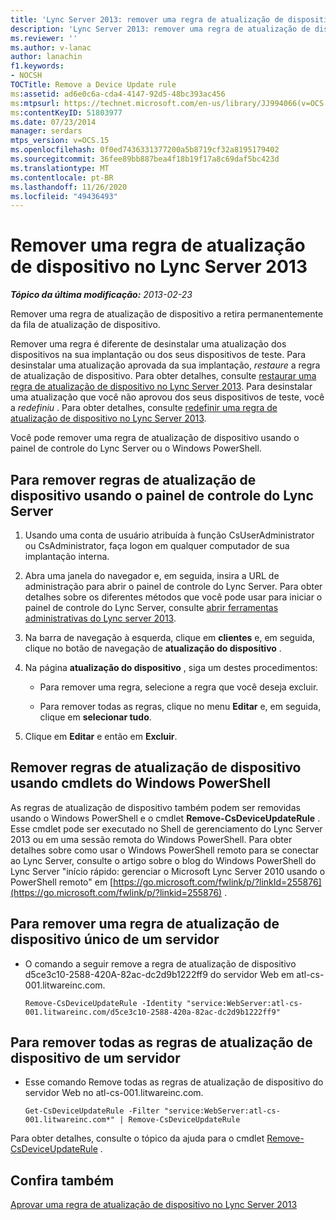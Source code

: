 ```yaml
---
title: 'Lync Server 2013: remover uma regra de atualização de dispositivo'
description: 'Lync Server 2013: remover uma regra de atualização de dispositivo.'
ms.reviewer: ''
ms.author: v-lanac
author: lanachin
f1.keywords:
- NOCSH
TOCTitle: Remove a Device Update rule
ms:assetid: ad6e0c6a-cda4-4147-92d5-48bc393ac456
ms:mtpsurl: https://technet.microsoft.com/en-us/library/JJ994066(v=OCS.15)
ms:contentKeyID: 51803977
ms.date: 07/23/2014
manager: serdars
mtps_version: v=OCS.15
ms.openlocfilehash: 0f0ed7436331377200a5b8719cf32a8195179402
ms.sourcegitcommit: 36fee89bb887bea4f18b19f17a8c69daf5bc423d
ms.translationtype: MT
ms.contentlocale: pt-BR
ms.lasthandoff: 11/26/2020
ms.locfileid: "49436493"
---
```

# <a name="remove-a-device-update-rule-in-lync-server-2013"></a>Remover uma regra de atualização de dispositivo no Lync Server 2013

<div data-xmlns="http://www.w3.org/1999/xhtml">

<div class="topic" data-xmlns="http://www.w3.org/1999/xhtml" data-msxsl="urn:schemas-microsoft-com:xslt" data-cs="https://msdn.microsoft.com/">

<div data-asp="https://msdn2.microsoft.com/asp">



</div>

<div id="mainSection">

<div id="mainBody">

<span> </span>

_**Tópico da última modificação:** 2013-02-23_

Remover uma regra de atualização de dispositivo a retira permanentemente da fila de atualização de dispositivo.

Remover uma regra é diferente de desinstalar uma atualização dos dispositivos na sua implantação ou dos seus dispositivos de teste. Para desinstalar uma atualização aprovada da sua implantação, *restaure* a regra de atualização de dispositivo. Para obter detalhes, consulte [restaurar uma regra de atualização de dispositivo no Lync Server 2013](lync-server-2013-restore-a-device-update-rule.md). Para desinstalar uma atualização que você não aprovou dos seus dispositivos de teste, você a *redefiniu* . Para obter detalhes, consulte [redefinir uma regra de atualização de dispositivo no Lync Server 2013](lync-server-2013-reset-a-device-update-rule.md).

Você pode remover uma regra de atualização de dispositivo usando o painel de controle do Lync Server ou o Windows PowerShell.

<div>

## <a name="to-remove-device-update-rules-by-using-lync-server-control-panel"></a>Para remover regras de atualização de dispositivo usando o painel de controle do Lync Server

1.  Usando uma conta de usuário atribuída à função CsUserAdministrator ou CsAdministrator, faça logon em qualquer computador de sua implantação interna.

2.  Abra uma janela do navegador e, em seguida, insira a URL de administração para abrir o painel de controle do Lync Server. Para obter detalhes sobre os diferentes métodos que você pode usar para iniciar o painel de controle do Lync Server, consulte [abrir ferramentas administrativas do Lync server 2013](lync-server-2013-open-lync-server-administrative-tools.md).

3.  Na barra de navegação à esquerda, clique em **clientes** e, em seguida, clique no botão de navegação de **atualização do dispositivo** .

4.  Na página **atualização do dispositivo** , siga um destes procedimentos:
    
      - Para remover uma regra, selecione a regra que você deseja excluir.
    
      - Para remover todas as regras, clique no menu **Editar** e, em seguida, clique em **selecionar tudo**.

5.  Clique em **Editar** e então em **Excluir**.

</div>

<div>

## <a name="removing-device-update-rules-by-using-windows-powershell-cmdlets"></a>Remover regras de atualização de dispositivo usando cmdlets do Windows PowerShell

As regras de atualização de dispositivo também podem ser removidas usando o Windows PowerShell e o cmdlet **Remove-CsDeviceUpdateRule** . Esse cmdlet pode ser executado no Shell de gerenciamento do Lync Server 2013 ou em uma sessão remota do Windows PowerShell. Para obter detalhes sobre como usar o Windows PowerShell remoto para se conectar ao Lync Server, consulte o artigo sobre o blog do Windows PowerShell do Lync Server "início rápido: gerenciar o Microsoft Lync Server 2010 usando o PowerShell remoto" em [https://go.microsoft.com/fwlink/p/?linkId=255876](https://go.microsoft.com/fwlink/p/?linkid=255876) .

<div>

## <a name="to-remove-a-single-device-update-rule-from-a-server"></a>Para remover uma regra de atualização de dispositivo único de um servidor

  - O comando a seguir remove a regra de atualização de dispositivo d5ce3c10-2588-420A-82ac-dc2d9b1222ff9 do servidor Web em atl-cs-001.litwareinc.com.
    
        Remove-CsDeviceUpdateRule -Identity "service:WebServer:atl-cs-001.litwareinc.com/d5ce3c10-2588-420a-82ac-dc2d9b1222ff9"

</div>

<div>

## <a name="to-remove-all-the-device-update-rules-from-a-server"></a>Para remover todas as regras de atualização de dispositivo de um servidor

  - Esse comando Remove todas as regras de atualização de dispositivo do servidor Web no atl-cs-001.litwareinc.com.
    
        Get-CsDeviceUpdateRule -Filter "service:WebServer:atl-cs-001.litwareinc.com*" | Remove-CsDeviceUpdateRule

</div>

Para obter detalhes, consulte o tópico da ajuda para o cmdlet [Remove-CsDeviceUpdateRule](https://docs.microsoft.com/powershell/module/skype/Remove-CsDeviceUpdateRule) .

</div>

<div>

## <a name="see-also"></a>Confira também


[Aprovar uma regra de atualização de dispositivo no Lync Server 2013](lync-server-2013-approve-a-device-update-rule.md)  
  

</div>

</div>

<span> </span>

</div>

</div>

</div>

